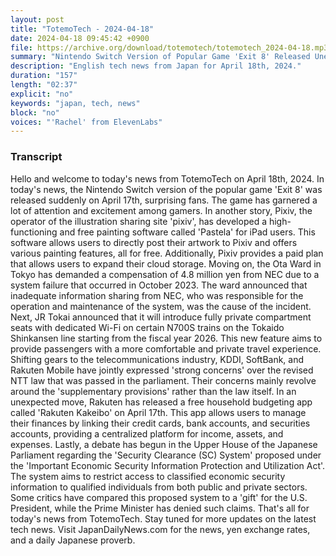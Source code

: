 ```yaml
---
layout: post
title: "TotemoTech - 2024-04-18"
date: 2024-04-18 09:45:42 +0900
file: https://archive.org/download/totemotech/totemotech_2024-04-18.mp3
summary: "Nintendo Switch Version of Popular Game 'Exit 8' Released Unexpectedly and Pixiv Develops High-Functioning, Free Painting Software 'Pastela', & more…"
description: "English tech news from Japan for April 18th, 2024."
duration: "157"
length: "02:37"
explicit: "no"
keywords: "japan, tech, news"
block: "no"
voices: "'Rachel' from ElevenLabs"
---
```


### Transcript

Hello and welcome to today's news from TotemoTech on April 18th, 2024. In today's news, the Nintendo Switch version of the popular game 'Exit 8' was released suddenly on April 17th, surprising fans. The game has garnered a lot of attention and excitement among gamers. In another story, Pixiv, the operator of the illustration sharing site 'pixiv', has developed a high-functioning and free painting software called 'Pastela' for iPad users. This software allows users to directly post their artwork to Pixiv and offers various painting features, all for free. Additionally, Pixiv provides a paid plan that allows users to expand their cloud storage. Moving on, the Ota Ward in Tokyo has demanded a compensation of 4.8 million yen from NEC due to a system failure that occurred in October 2023. The ward announced that inadequate information sharing from NEC, who was responsible for the operation and maintenance of the system, was the cause of the incident. Next, JR Tokai announced that it will introduce fully private compartment seats with dedicated Wi-Fi on certain N700S trains on the Tokaido Shinkansen line starting from the fiscal year 2026. This new feature aims to provide passengers with a more comfortable and private travel experience. Shifting gears to the telecommunications industry, KDDI, SoftBank, and Rakuten Mobile have jointly expressed 'strong concerns' over the revised NTT law that was passed in the parliament. Their concerns mainly revolve around the 'supplementary provisions' rather than the law itself. In an unexpected move, Rakuten has released a free household budgeting app called 'Rakuten Kakeibo' on April 17th. This app allows users to manage their finances by linking their credit cards, bank accounts, and securities accounts, providing a centralized platform for income, assets, and expenses. Lastly, a debate has begun in the Upper House of the Japanese Parliament regarding the 'Security Clearance (SC) System' proposed under the 'Important Economic Security Information Protection and Utilization Act'. The system aims to restrict access to classified economic security information to qualified individuals from both public and private sectors. Some critics have compared this proposed system to a 'gift' for the U.S. President, while the Prime Minister has denied such claims. That's all for today's news from TotemoTech. Stay tuned for more updates on the latest tech news.   Visit JapanDailyNews.com for the news, yen exchange rates, and a daily Japanese proverb.
